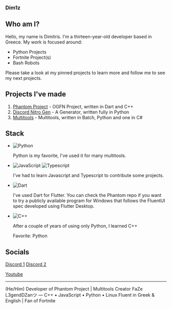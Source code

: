 ### Dim1z

## Who am I?

Hello, my name is Dimitris. I'm a thirteen-year-old developer based in Greece.
My work is focused around:
- Python Projects
- Fortnite Project(s)
- Bash Robots

Please take a look at my pinned projects to learn more and follow me to see my next projects.

## Projects I've made

1. [Phantom Project](https://github.com/dim1z35/Phantom) - OGFN Project, written in Dart and C++
2. [Discord Nitro Gen](https://github.com/dim1z35/Discord_Nitro_Gen-PY) - A Generator, written fully in Python
3. [Multitools](https://github.com/dim1z35/Multitools) - Multitools, written in Batch, Python
 and one in C#
## Stack
  
- ![Python](https://img.shields.io/badge/python-3670A0?style=for-the-badge&logo=python&logoColor=ffdd54)
  
  Python is my favorite, I've used it for many multitools.

- ![JavaScript](https://img.shields.io/badge/javascript-%23323330.svg?style=for-the-badge&logo=javascript&logoColor=%23F7DF1E) ![Typescript](https://img.shields.io/badge/TypeScript-007ACC?style=for-the-badge&logo=typescript&logoColor=white)
  
  I've had to learn Javascript and Typescript to contribute some projects.

- ![Dart](https://img.shields.io/badge/Dart-0175C2?style=for-the-badge&logo=dart&logoColor=white)

  I've used Dart for Flutter.
  You can check the Phantom repo if you want to try a publicly available program for Windows that follows the FluentUI spec developed using Flutter Desktop.

- ![C++](https://img.shields.io/badge/C%2B%2B-00599C?style=for-the-badge&logo=c%2B%2B&logoColor=white)
  
  After a couple of years of using only Python, I learned C++

  Favorite: Python

## Socials
[Discord 1](https://discord.gg/bzuFJuxghT)
[Discord 2](https://discord.gg/hxb6Kf8Z9q)

[Youtube](https://www.youtube.com/@Dim1zFN)

-----------------------------------------------------------------------------------------------------------
(He/Him)
Developer of Phantom Project | Multitools Creator
FaZe L3gendDZanツ — C++ • JavaScript • Python • Linux Fluent in Greek & English | Fan of Fortnite

 
